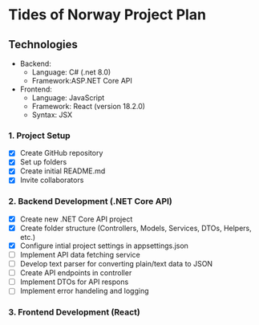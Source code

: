 # Tides of Norway Project Plan

## Technologies
- Backend:
  - Language: C# (.net 8.0) 
  - Framework:ASP.NET Core API
- Frontend:
  - Language: JavaScript
  - Framework: React (version 18.2.0)
  - Syntax: JSX
  

### 1. Project Setup

- [x] Create GitHub repository
- [x] Set up folders
- [x] Create initial README.md
- [x] Invite collaborators

### 2. Backend Development (.NET Core API)

- [x] Create new .NET Core API project
- [x] Create folder structure (Controllers, Models, Services, DTOs, Helpers, etc.)
- [x] Configure intial project settings in appsettings.json
- [ ] Implement API data fetching service
- [ ] Develop text parser for converting plain/text data to JSON
- [ ] Create API endpoints in controller
- [ ] Implement DTOs for API respons
- [ ] Implement error handeling and logging

### 3. Frontend Development (React)
